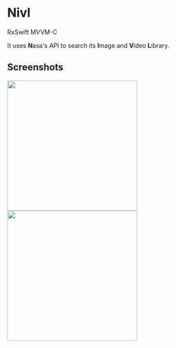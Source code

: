 # Nivl
RxSwift MVVM-C

It uses **N**asa's API to search its **I**mage and **V**ideo **L**ibrary.

## Screenshots
<img src="https://github.com/user-attachments/assets/05c325f1-6aea-4964-ba8f-42bca79f83a5" width="300">
<img src="https://github.com/user-attachments/assets/41c61bc9-e7a3-477d-9381-bd90146beb26" width="300">
